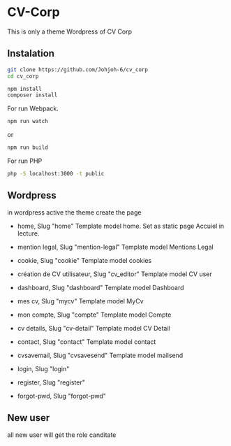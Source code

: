 # CV-Corp
This is only a theme Wordpress of CV Corp

## Instalation
```bash
git clone https://github.com/Johjoh-6/cv_corp
cd cv_corp

npm install
composer install
```

For run Webpack. 
```bash
npm run watch
```
or
```bash
npm run build
```

For run PHP
```bash
php -S localhost:3000 -t public
```


## Wordpress
in wordpress active the theme
create
the page
- home, Slug "home" Template model home. Set as static page Accuiel in lecture.
- mention legal, Slug "mention-legal" Template model Mentions Legal
- cookie, Slug "cookie" Template model cookies
- création de CV utilisateur, Slug "cv_editor" Template model CV user
- dashboard, Slug "dashboard" Template model Dashboard
- mes cv, Slug "mycv" Template model MyCv
- mon compte, Slug "compte" Template model Compte
- cv details, Slug "cv-detail" Template model CV Detail
- contact, Slug "contact" Template model contact
- cvsavemail, Slug "cvsavesend" Template model mailsend



- login, Slug "login"
- register, Slug "register"
- forgot-pwd, Slug "forgot-pwd"


## New user
all new user will get the role canditate